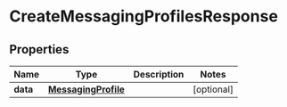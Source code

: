 # CreateMessagingProfilesResponse

## Properties
Name | Type | Description | Notes
------------ | ------------- | ------------- | -------------
**data** | [**MessagingProfile**](MessagingProfile.md) |  |  [optional]
